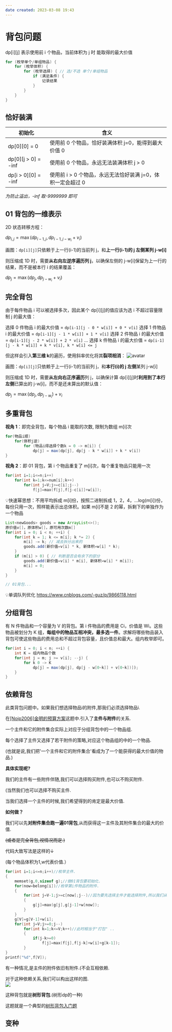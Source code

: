 ```yaml
---
date created: 2023-03-08 19:43
---
```


# 背包问题

dp\[i\]\[j\] 表示使用前 i 个物品，当前体积为 j 时 能取得的最大价值

```java
for (枚举单个/单组物品) {
    for (枚举体积) {
        for (枚举选择) { // 选/不选 单个/单组物品
            if (满足条件) {
                记录结果
            }
        }
    }
}
```

## 恰好装满

| 初始化              | 含义                                                        |
| ------------------- | ----------------------------------------------------------- |
| dp\[0][0] = 0        | 使用前 0 个物品，恰好装满体积 j=0，能得到最大价值 0         |
| dp\[0][j > 0] = -inf | 使用前 0 个物品，永远无法装满体积 j > 0                     |
| dp\[i > 0][0] = -inf | 使用前 i > 0 个物品，永远无法恰好装满 j=0，体积一定会超过 0 |

*为防止溢出，-inf 取-9999999 即可*

## 01 背包的一维表示

2D 状态转移方程：

$dp_{i, j}=\max(dp_{i-1, j}, dp_{i-1, j-w_i}+v_i)$

画图：`dp[i][j]`只依赖于上一行(i-1)的当前列 j，和**上一行(i-1)的 j 左侧某列 j-w\[i\]**

则压缩成 1D 时，需要**从右向左逆序遍历列 j**，以确保左侧的 j-w\[i\]保留为上一行的结果，而不是被本行 i 的结果覆盖：

$dp_j=\max(dp_j, dp_{j-w_i}+v_i)$

## 完全背包

由于每件物品 i 可以被选择多次，因此某个 dp\[i\]\[j\]的值应该为选 i 不超过容量限制 j 的最大值：

选择 0 件物品 i 的最大价值 = `dp[i-1][j - 0 * w[i]] + 0 * v[i]`
选择 1 件物品 i 的最大价值 = `dp[i-1][j - 1 * w[i]] + 1 * v[i]`
选择 2 件物品 i 的最大价值 = `dp[i-1][j - 2 * w[i]] + 2 * v[i]`
...
选择 k 件物品 i 的最大价值 = `dp[i-1][j - k * w[i]] + k * v[i], k * w[i] <= j`

但这样会引入**第三维 k**的遍历，使用斜率优化将其**裂项相消**：
![avatar](https://mmbiz.qpic.cn/mmbiz_png/7oynMNMKBajBLq710bbrbvKQpZpSBvdXKpEbkeliaenq5NxGmNoAvHP43CkKu5gVicCS13zFCNXxiaXKsoY4zBaew/640?wx_fmt=png&wxfrom=5&wx_lazy=1&wx_co=1)

画图：`dp[i][j]`只依赖于上一行(i-1)的当前列 j，和**本行(i)的 j 左侧**某列 j-w\[i\]

则压缩成 1D 时，需要**从左向右正序遍历**列 j，以确保计算 dp\[i\]\[j\]时**利用到了本行左侧**已算出的 j-w\[i\]，而不是还未算出的默认值：

$dp_j=\max(dp_j, dp_{j-w_i})+v_i$

## 多重背包

**视角 1**：即完全背包，每个物品 i 能取的次数, 限制为数组 m\[i\]次

```java
for(物品i顺)
    for(体积j逆)
        for (物品i得选择个数k = 0 -> m[i]) {
            dp[j] = max(dp[j], dp[j - k * w[i]] + k * v[i])
}
```

**视角 2**：即 01 背包，第 i 个物品重复了 m\[i\]次，每个重复物品只能用一次

```c++
for(int i=1;i<=n;i++)
	for(int k=1;k<=num[i];k++)
    	for(int j=V;j>=c[i];j--)
        	f[j]=max(f[j],f[j-c[i]]+w[i]);

```

💡快速幂思想：不用平均拆成 m\[i\]份，按照二进制拆成 1，2，4，...log(m\[i\])份，每份只用一次，照样能表示出总体积。如果 m\[i\]不是 2 的幂，拆剩下的单独作为一个物品

```java
List<newGoods> goods = new ArrayList<>();
原价值v[]，原体积w[]，原可用次数m[]
for(int i = 0; i < n; ++i) {
    for(int k = 1; k <= m[i]; k *= 2) {
        m[i] -= k; // 减去拆分出来的
        goods.add(新价值=v[i] * k, 新体积=w[i] * k);
    }
    if (m[i] > 0) { // 判断是否会有余下的部分
	    goods.add(新价值=v[i] * m[i], 新体积=w[i] * m[i]);
	    m[i] = 0;
    }
}

// 01背包...
```

💡单调队列优化
https://www.cnblogs.com/-guz/p/9866118.html

## 分组背包

有 N 件物品和一个容量为 V 的背包。第 i 件物品的费用是 Ci，价值是 Wi。这些物品被划分为 K 组，**每组中的物品互相冲突，最多选一件**。求解将哪些物品装入背包可使这些物品的费用总和不超过背包容量，且价值总和最大。组内枚举即可。

```java
for(int i = 0; i < n; ++i) {
    int K = 组内物品个数
    for(int j = m; j >= v[i]; --j) {
        for k 0 -> K
            dp[j] = max(dp[j], dp[j - w[0~k]] + v[0~k])]);
    }
}
```

## 依赖背包

此类背包问题中。如果我们想选择物品i的附件,那我们必须选择物品i.

在[[Noip2006]金明的预算方案](https://www.luogu.org/problemnew/show/P1064)这题中.引入了**主件与附件**的关系.

一个主件和它的附件集合实际上对应于分组背包中的一个物品组.

每个选择了主件又选择了若干附件的策略,对应这个物品组的中的一个物品.

(也就是说,我们把'一个主件和它的附件集合'看成为了一个能获得的最大价值的物品.)

**具体实现呢?**

我们的主件有一些附件伴随,我们可以选择购买附件,也可以不购买附件.

(当然我们也可以选择不购买主件.

当我们选择一个主件的时候,我们希望得到的肯定是最大价值.

**如何做？**

我们可以先**对附件集合跑一遍01背包**,从而获得这一主件及其附件集合的最大的价值.

~~(或者是完全背包,视情况而定.)~~

代码大致写法是这样的↓

(每个物品体积为1,w代表价值.）

```c++
for(int i=1;i<=n;i++)//枚举主件.
{
	memset(g,0,sizeof g);//做01背包要初始化.
	for(now=belong[i])//枚举第i件物品的附件. 
	{
		for(int j=V-1;j>=c[now];j--)//因为要先选择主件才能选择附件,所以我们从V-1开始. 
		{
			g[j]=max(g[j],g[j-1]+w[now]);
		}
	}
	g[V]=g[V-1]+w[i];
	for(int j=V;j>=0;j--)
		for(int k=1;k<=V;k++)//此时相当于"打包" .. 
		{
			if(j-k>=0)
				f[j]=max(f[j],f[j-k]+w[i]+g[k-1]);
		}
}
printf("%d",f[V]); 

```

有一种情况,是主件的附件依旧有附件.(不会互相依赖.

对于这种依赖关系,我们可以构出这样的图.  
![](https://i.loli.net/2018/10/04/5bb58d98b90eb.png)

这种背包就是**树形背包**.(树形dp的一种)

这题就是一个典型的[树形背包入门题](https://www.luogu.org/problemnew/show/P2014)

## 变种

